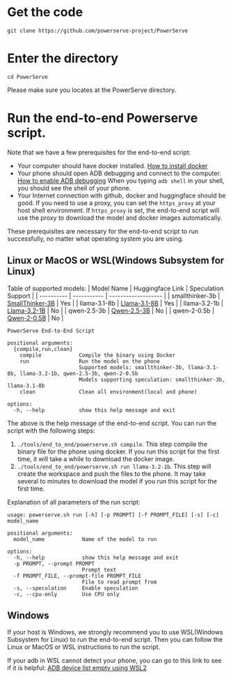 # Get the code

`git clone https://github.com/powerserve-project/PowerServe`

# Enter the directory

`cd PowerServe`

Please make sure you locates at the PowerServe directory.

# Run the end-to-end Powerserve script.

Note that we have a few prerequisites for the end-to-end script:
- Your computer should have docker installed. [How to install docker](https://docs.docker.com/get-started/get-docker/)
- Your phone should open ADB debugging and connect to the computer. [How to enable ADB debugging](https://developer.android.google.cn/tools/adb) When you typing `adb shell` in your shell, you should see the shell of your phone.
- Your Internet connection with github, docker and huggingface should be good. If you need to use a proxy, you can set the `https_proxy` at your host shell environment. If `https_proxy` is set, the end-to-end script will use the proxy to download the model and docker images automatically.

These prerequisites are necessary for the end-to-end script to run successfully, no matter what operating system you are using.

## Linux or MacOS or WSL(Windows Subsystem for Linux)

Table of supported models:
| Model Name | Huggingface Link | Speculation Support |
| ---------- | ----------- | ------------------- |
| smallthinker-3b | [SmallThinker-3B](https://huggingface.co/PowerServe/SmallThinker-3B-PowerServe-QNN29-{soc_name}) | Yes |
| llama-3.1-8b | [Llama-3.1-8B](https://huggingface.co/PowerServe/Llama-3.1-8B-PowerServe-QNN29-{soc_name}) | Yes |
| llama-3.2-1b | [Llama-3.2-1B](https://huggingface.co/PowerServe/Llama-3.2-1B-PowerServe-QNN29-{soc_name}) | No |
| qwen-2.5-3b | [Qwen-2.5-3B](https://huggingface.co/PowerServe/Qwen-2.5-3B-PowerServe-QNN29-{soc_name}) | No |
| qwen-2-0.5b | [Qwen-2-0.5B](https://huggingface.co/PowerServe/Qwen-2-0.5B-PowerServe-QNN29-{soc_name}) | No |


```
PowerServe End-to-End Script

positional arguments:
  {compile,run,clean}
    compile            Compile the binary using Docker
    run                Run the model on the phone
                       Supported models: smallthinker-3b, llama-3.1-8b, llama-3.2-1b, qwen-2.5-3b, qwen-2-0.5b
                       Models supporting speculation: smallthinker-3b, llama-3.1-8b
    clean              Clean all environment(local and phone)

options:
  -h, --help           show this help message and exit
```

The above is the help message of the end-to-end script. You can run the script with the following steps:

1. `./tools/end_to_end/powerserve.sh compile`. This step compile the binary file for the phone using docker. If you run this script for the first time, it will take a while to download the docker image.
2. `./tools/end_to_end/powerserve.sh run llama-3.2-1b`. This step will create the workspace and push the files to the phone. It may take several to minutes to download the model if you run this script for the first time.

Explanation of all parameters of the run script:

```
usage: powerserve.sh run [-h] [-p PROMPT] [-f PROMPT_FILE] [-s] [-c] model_name

positional arguments:
  model_name            Name of the model to run

options:
  -h, --help            show this help message and exit
  -p PROMPT, --prompt PROMPT
                        Prompt text
  -f PROMPT_FILE, --prompt-file PROMPT_FILE
                        File to read prompt from
  -s, --speculation     Enable speculation
  -c, --cpu-only        Use CPU only
```

## Windows

If your host is Windows, we strongly recommend you to use WSL(Windows Subsystem for Linux) to run the end-to-end script. Then you can follow the Linux or MacOS or WSL instructions to run the script.

If your adb in WSL cannot detect your phone, you can go to this link to see if it is helpful: [ADB device list empty using WSL2](https://stackoverflow.com/questions/60166965/adb-device-list-empty-using-wsl2)
